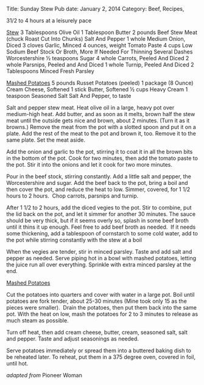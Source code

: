 Title: Sunday Stew
Pub date: January 2, 2014
Category: Beef, Recipes, 

31/2 to 4 hours at a leisurely pace

<span itemprop="ingredient" itemscope="" itemtype="http://data-vocabulary.org/RecipeIngredient"><span itemprop="amount"><span style="text-decoration: underline;">Stew</span>
3 Tablespoons</span> <span itemprop="name">Olive Oil
</span></span><span itemprop="ingredient" itemscope="" itemtype="http://data-vocabulary.org/RecipeIngredient"><span itemprop="amount">1 Tablespoon</span> <span itemprop="name">Butter</span></span>
<span itemprop="ingredient" itemscope="" itemtype="http://data-vocabulary.org/RecipeIngredient"><span itemprop="amount">2 pounds</span> <span itemprop="name">Beef Stew Meat (chuck Roast Cut Into Chunks)</span></span>
<span itemprop="ingredient" itemscope="" itemtype="http://data-vocabulary.org/RecipeIngredient"><span itemprop="name">Salt And Pepper</span></span>
<span itemprop="ingredient" itemscope="" itemtype="http://data-vocabulary.org/RecipeIngredient"><span itemprop="amount">1 whole</span> <span itemprop="name">Medium Onion, Diced</span></span>
<span itemprop="ingredient" itemscope="" itemtype="http://data-vocabulary.org/RecipeIngredient"><span itemprop="amount">3 cloves</span> <span itemprop="name">Garlic, Minced</span></span>
<span itemprop="ingredient" itemscope="" itemtype="http://data-vocabulary.org/RecipeIngredient"><span itemprop="amount">4 ounces, weight</span> <span itemprop="name">Tomato Paste</span></span>
<span itemprop="ingredient" itemscope="" itemtype="http://data-vocabulary.org/RecipeIngredient"><span itemprop="amount">4 cups</span> <span itemprop="name">Low Sodium Beef Stock Or Broth, More If Needed For Thinning</span></span>
<span itemprop="ingredient" itemscope="" itemtype="http://data-vocabulary.org/RecipeIngredient"><span itemprop="name">Several Dashes Worcestershire</span></span>
<span itemprop="ingredient" itemscope="" itemtype="http://data-vocabulary.org/RecipeIngredient"><span itemprop="amount">½ teaspoons</span> <span itemprop="name">Sugar</span></span>
<span itemprop="ingredient" itemscope="" itemtype="http://data-vocabulary.org/RecipeIngredient"><span itemprop="amount">4 whole</span> <span itemprop="name">Carrots, Peeled And Diced</span></span>
2 whole Parsnips, Peeled and And Diced
1 <span itemprop="ingredient" itemscope="" itemtype="http://data-vocabulary.org/RecipeIngredient"><span itemprop="amount">whole</span> <span itemprop="name">Turnip, Peeled And Diced</span></span>
<span itemprop="ingredient" itemscope="" itemtype="http://data-vocabulary.org/RecipeIngredient"><span itemprop="amount">2 Tablespoons</span> <span itemprop="name">Minced Fresh Parsley</span></span>

<span style="text-decoration: underline;"><span itemprop="ingredient" itemscope="" itemtype="http://data-vocabulary.org/RecipeIngredient"><span itemprop="name">Mashed Potatoes</span></span></span>
<span itemprop="ingredient" itemscope="" itemtype="http://data-vocabulary.org/RecipeIngredient"><span itemprop="amount">5 pounds</span> <span itemprop="name">Russet Potatoes (peeled)</span></span>
<span itemprop="ingredient" itemscope="" itemtype="http://data-vocabulary.org/RecipeIngredient"><span itemprop="amount">1 package</span> <span itemprop="name">(8 Ounce) Cream Cheese, Softened</span></span>
<span itemprop="ingredient" itemscope="" itemtype="http://data-vocabulary.org/RecipeIngredient"><span itemprop="amount">1 stick</span> <span itemprop="name">Butter, Softened</span></span>
<span itemprop="ingredient" itemscope="" itemtype="http://data-vocabulary.org/RecipeIngredient"><span itemprop="amount">½ cups</span> <span itemprop="name">Heavy Cream</span></span>
<span itemprop="ingredient" itemscope="" itemtype="http://data-vocabulary.org/RecipeIngredient"><span itemprop="amount">1 teaspoon</span> <span itemprop="name">Seasoned Salt</span></span>
<span itemprop="ingredient" itemscope="" itemtype="http://data-vocabulary.org/RecipeIngredient"><span itemprop="name">Salt And Pepper, to taste</span></span>

Salt and pepper stew meat. Heat olive oil in a large, heavy pot over medium-high heat. Add butter, and as soon as it melts, brown half the stew meat until the outside gets nice and brown, about 2 minutes. (Turn it as it browns.) Remove the meat from the pot with a slotted spoon and put it on a plate. Add the rest of the meat to the pot and brown it, too. Remove it to the same plate. Set the meat aside.

Add the onion and garlic to the pot, stirring it to coat it in all the brown bits in the bottom of the pot. Cook for two minutes, then add the tomato paste to the pot. Stir it into the onions and let it cook for two more minutes.

Pour in the beef stock, stirring constantly. Add a little salt and pepper, the Worcestershire and sugar. Add the beef back to the pot, bring a boil and then cover the pot, and reduce the heat to low. Simmer, covered, for 1 1/2 hours to 2 hours.  Chop carrots, parsnips and turnip.

After 1 1/2 to 2 hours, add the diced vegies to the pot. Stir to combine, put the lid back on the pot, and let it simmer for another 30 minutes. The sauce should be very thick, but if it seems overly so, splash in some beef broth until it thins it up enough. Feel free to add beef broth as needed.  If it needs some thickening, add a tablespoon of cornstarch to some cold water, add to the pot while stirring constantly with the stew at a boil

When the vegies are tender, stir in minced parsley. Taste and add salt and pepper as needed. Serve piping hot in a bowl with mashed potatoes, letting the juice run all over everything. Sprinkle with extra minced parsley at the end.

<span style="text-decoration: underline;">Mashed Potatoes</span>

Cut the potatoes into quarters and cover with water in a large pot. Boil until potatoes are fork tender, about 25-30 minutes (Mine took only 15 as the pieces were smaller).  Drain the potatoes, then put them back into the same pot. With the heat on low, mash the potatoes for 2 to 3 minutes to release as much steam as possible.

Turn off heat, then add cream cheese, butter, cream, seasoned salt, salt and pepper. Taste and adjust seasonings as needed.

Serve potatoes immediately or spread them into a buttered baking dish to be reheated later. To reheat, put them in a 375 degree oven, covered in foil, until hot.

<em>adapted from</em> Pioneer Woman